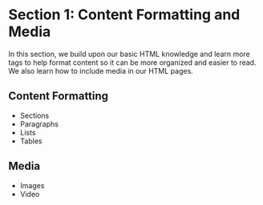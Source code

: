 # Section 1: Content Formatting and Media

In this section, we build upon our basic HTML knowledge and learn more tags to help format content so it can be
more organized and easier to read. We also learn how to include media in our HTML pages.

## Content Formatting

* Sections
* Paragraphs
* Lists
* Tables

## Media

* Images
* Video
